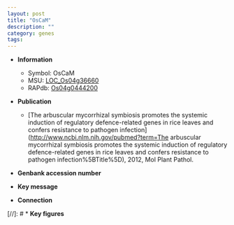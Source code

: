 ```yaml
---
layout: post
title: "OsCaM"
description: ""
category: genes
tags: 
---
```


* **Information**  
    + Symbol: OsCaM  
    + MSU: [LOC_Os04g36660](http://rice.plantbiology.msu.edu/cgi-bin/ORF_infopage.cgi?orf=LOC_Os04g36660)  
    + RAPdb: [Os04g0444200](http://rapdb.dna.affrc.go.jp/viewer/gbrowse_details/irgsp1?name=Os04g0444200)  

* **Publication**  
    + [The arbuscular mycorrhizal symbiosis promotes the systemic induction of regulatory defence-related genes in rice leaves and confers resistance to pathogen infection](http://www.ncbi.nlm.nih.gov/pubmed?term=The arbuscular mycorrhizal symbiosis promotes the systemic induction of regulatory defence-related genes in rice leaves and confers resistance to pathogen infection%5BTitle%5D), 2012, Mol Plant Pathol.

* **Genbank accession number**  

* **Key message**  

* **Connection**  

[//]: # * **Key figures**  


